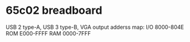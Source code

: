 # 65c02 breadboard 
USB 2 type-A, USB 3 type-B, VGA output
adderss map: 
I/O 8000-804E
ROM E000-FFFF
RAM 0000-7FFF
